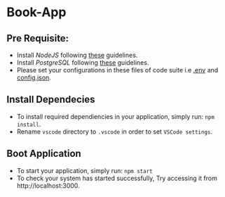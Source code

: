 # Book-App

## Pre Requisite:
- Install *NodeJS* following [these](https://tecadmin.net/install-nodejs-with-nvm) guidelines.
- Install *PostgreSQL* following [these](https://computingforgeeks.com/installing-postgresql-database-server-on-ubuntu/) guidelines.
- Please set your configurations in these files of code suite i.e [.env](https://github.com/Husi007/book-app/blob/master/.env) and [config.json](https://github.com/Husi007/book-app/blob/master/config/config.json).

## Install Dependecies
- To install required dependiencies in your application, simply run: `npm install`.
- Rename `vscode` directory to `.vscode` in order to set `VSCode settings`.

## Boot Application
- To start your application, simply run: `npm start`
- To check your system has started successfully, Try accessing it from http://localhost:3000.
